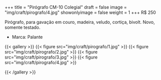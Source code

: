 +++
title = "Pirógrafo CM-10 Colegial"
draft = false
image = "img/craft/pirografo/4.jpg"
showonlyimage = false
weight = 1
+++
<span class="price">R$ 250</span>

<!--more-->

Pirógrafo, para gavação em couro, madeira, veludo, cortiça, bivolt. Novo, somente testado.

- Marca: Palante

{{< gallery >}}
{{< figure src="img/craft/pirografo/1.jpg" >}}
{{< figure src="img/craft/pirografo/2.jpg" >}}
{{< figure src="img/craft/pirografo/3.jpg" >}}
{{< figure src="img/craft/pirografo/4.jpg" >}}

{{< /gallery >}}
